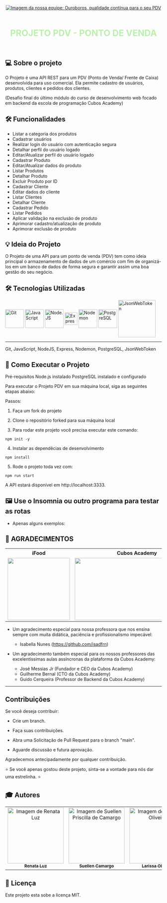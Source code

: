 <div align="center" style="background-color: ; padding: px;">
<a href="https://s4.aconvert.com/convert/p3r68-cdx67/avf4u-v5mk5.jpg"><img src="https://s4.aconvert.com/convert/p3r68-cdx67/aj6hp-1ay7n.jpg" alt="Imagem da nossa equipe: Ouroboros, qualidade contínua para o seu PDV" border="0" /></a>
</div>

<br>
 
<div align="center" style="background-color: ; padding: px;">
  <h1 style="color: #bdefaf;">PROJETO PDV - PONTO DE VENDA</h1>
</div>

<br>

## 💻 Sobre o projeto

O Projeto é uma API REST para um PDV (Ponto de Venda/ Frente de Caixa) desenvolvida para uso comercial. Ela permite cadastro de usuários, produtos, clientes e pedidos dos clientes.

(Desafio final do último módulo do curso de desenvolvimento web focado em backend da escola de programação Cubos Academy)

## 🛠️ Funcionalidades

- Listar a categoria dos produtos
- Cadastrar usuários
- Realizar login do usuário com autenticação segura
- Detalhar perfil do usuário logado
- Editar/Atualizar perfil do usuário logado
- Cadastrar Produto
- Editar/Atualizar dados do produto
- Listar Produtos
- Detalhar Produto
- Excluir Produto por ID
- Cadastrar Cliente
- Editar dados do cliente
- Listar Clientes
- Detalhar Cliente
- Cadastrar Pedido
- Listar Pedidos
- Aplicar validação na exclusão de produto
- Aprimorar cadastro/atualização de produto
- Aprimorar exclusão de produto

## 💡 Ideia do Projeto

O Projeto de uma API para um ponto de venda (PDV) tem como ideia principal o armazenamento de dados de um comércio com fim de organizá-los em um banco de dados de forma segura e garantir assim uma boa gestão do seu negócio.

## 🛠 Tecnologias Utilizadas

 <div style="display: inline_block">
<img align="center" alt="Git" width="60" src="https://cdn.jsdelivr.net/gh/devicons/devicon/icons/git/git-plain.svg" />
<img align="center" alt="JavaScript" width="60" src="https://cdn.jsdelivr.net/gh/devicons/devicon/icons/javascript/javascript-original.svg" />
<img align="center" alt="Node.JS" width="60"  src="https://cdn.jsdelivr.net/gh/devicons/devicon/icons/nodejs/nodejs-original.svg" > 
<img align="center" alt="Express" width="40" src="https://img.icons8.com/officexs/16/000000/express-js.png" alt="express-js" >
<img align="center" alt="Nodemon" width="60" src="https://cdn.icon-icons.com/icons2/2107/PNG/512/file_type_nodemon_icon_130299.png" alt="express-js" >
<img align="center" alt="PostgreSQL" width="60" src="https://cdn.jsdelivr.net/gh/devicons/devicon/icons/postgresql/postgresql-plain-wordmark.svg" >
<img align="center" alt="JsonWebToken" width="120" src="https://cdn-images-1.medium.com/v2/resize:fit:992/1*Nnu-OC1BbymgvpOiY9nvwg.png" >

</div>
<hr>

 Git, JavaScript, NodeJS, Express, Nodemon, PostgreSQL, JsonWebToken

## 👷 Como Executar o Projeto

Pré-requisitos
Node.js instalado
PostgreSQL instalado e configurado

Para executar o Projeto PDV em sua máquina local, siga as seguintes etapas abaixo:

Passos:

1. Faça um fork do projeto

2. Clone o repositório forked para sua máquina local

3. Para rodar este projeto você precisa executar este comando:

```shell
npm init -y
```
4. Instalar as dependêcias de desenvolvimento

```shell
npm install
```
5. Rode o projeto toda vez com:

```shell
npm run start
```

A API estará disponível em http://localhost:3333.

## 🖼 Use o Insomnia ou outro programa para testar as rotas

- Apenas alguns exemplos:





## 🌠 AGRADECIMENTOS 

<div align=center>

<table style="width:100%">

  <tr align=center>
    <th><strong>iFood</strong></th>
    <th><strong>Cubos Academy</strong></th>
  </tr>

  <tr align=center>
    <td>
      <a href="https://www.ifood.com.br/">
        <img width="200" src="https://user-images.githubusercontent.com/88854028/181824466-78fc7b6b-2d7e-4dc7-abbd-9375b86cf6dc.png">
      </a>
    </td>
    <td>
      <a href="https://letscode.com.br/">
        <img width="400" height="200" src="https://i.imgur.com/LpY2nT4.png">
      </a>
    </td>

  </tr>

</table>

</div>

- Um agradecimento especial para nossa professora que nos ensina sempre com muita didática, paciência e profissionalismo impecável:

   - Isabella Nunes (https://github.com/isadfrn)

- Um agradecimento também especial para os nossos professores das excelentíssimas aulas assíncronas da plataforma da Cubos Academy: 

   - José Messias Jr (Fundador e CEO da Cubos Academy) 
   - Guilherme Bernal (CTO da Cubos Academy)
   - Guido Cerqueira (Professor de Backend da Cubos Academy)

<hr>

## Contribuições
Se você deseja contribuir:

- Crie um branch.

- Faça suas contribuições.

- Abra uma Solicitação de Pull Request para o branch "main".

- Aguarde discussão e futura aprovação.

Agradecemos antecipadamente por qualquer contribuição. 

⭐ Se você apenas gostou deste projeto, sinta-se a vontade para nós dar uma estrelinha.  ⭐


## 🎓 Autores

<table>
    <tr>
        <td align="center">
            <a href="https://github.com/renataluz">
                <img src="https://s4.aconvert.com/convert/p3r68-cdx67/ayedv-a1epe.jpg" width="180px;" alt="Imagem de Renata Luz" />
                <br />
                <sub><b>Renata Luz</b></sub>
            </a>
        </td>
        <td align="center">
            <a href="https://github.com/SuellendaVinci">
                <img src= "https://s4.aconvert.com/convert/p3r68-cdx67/axec1-mieql.jpg" width="180px;" alt="Imagem de Suellen Priscilla de Camargo" />
                <br />
                <sub><b>Suellen Camargo</b></sub>
            </a>
        </td>
         <td align="center">
            <a href="https://github.com/larissaOliveiraz">
                <img src= "https://avatars.githubusercontent.com/u/107778728?v=4" width="180px;" alt="Imagem de Larissa Oliveira" />
                <br />
                <sub><b>Larissa Oliveira</b></sub>
            </a>
        </td>
         <td align="center">
            <a href="https://github.com/gessicafontes">
                <img src= "https://avatars.githubusercontent.com/u/69762470?v=4" width="180px;" alt="Imagem de Géssica Fontes" />
                <br />
                <sub><b>Géssica Fontes</b></sub>
            </a>
        </td>
         <td align="center">
            <a href="https://github.com/lorena-magalhaes">
                <img src= "https://avatars.githubusercontent.com/u/122636749?v=4" width="180px;" alt="Imagem de Lorena Magalhães" />
                <br />
                <sub><b>Lorena Magalhães</b></sub>
            </a>
        </td>
    </tr>
</table>

## 📝 Licença

Este projeto esta sobe a licença MIT.
